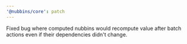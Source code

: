 ```yaml
---
'@nubbins/core': patch
---
```


Fixed bug where computed nubbins would recompute value after batch actions even if their dependencies didn't change.
